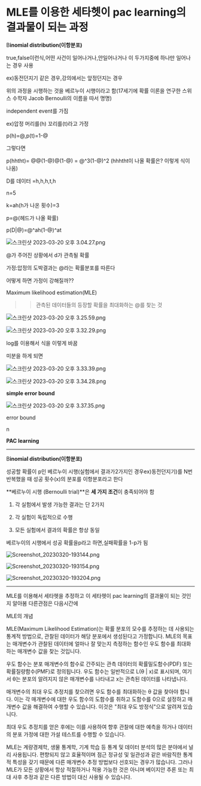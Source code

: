 # MLE를 이용한 세타헷이 pac learning의 결과물이 되는 과정

B**inomial distribution(이항분포)**

true,false이런식,어떤 사건이 일어나거나,안일어나거나 이 두가지중에 하나만 일어나는 경우 사용

ex)동전던지기 같은 경우,강의에서는 앞정던지는 경우

위의 과정을 시행하는 것을 베르누이 시행이라고 함(17세기에 확률 이론을 연구한 스위스 수학자 Jacob Bernoulli의 이름을 따서 명명)

independent event를 가짐

ex)압정 머리를(h) 꼬리를(t)라고 가정

p(h)=@,p(t)=1-@

그렇다면

p(hhtht)= @@(1-@)@(1-@) = @^3(1-@)^2  (hhhtht이 나올 확률은? 이렇게 식이 나옴)

D를 데이터 =h,h,h,t,h

n=5

k=ah(h가 나온 횟수)=3

p=@(헤드가 나올 확률)

p(D|@)=@^ah(1-@)^at

![스크린샷 2023-03-20 오후 3.04.27.png](MLE%E1%84%85%E1%85%B3%E1%86%AF%20%E1%84%8B%E1%85%B5%E1%84%8B%E1%85%AD%E1%86%BC%E1%84%92%E1%85%A1%E1%86%AB%20%E1%84%89%E1%85%A6%E1%84%90%E1%85%A1%E1%84%92%E1%85%A6%E1%86%BA%E1%84%8B%E1%85%B5%20pac%20learning%E1%84%8B%E1%85%B4%20%E1%84%80%E1%85%A7%E1%86%AF%E1%84%80%E1%85%AA%E1%84%86%E1%85%AE%E1%86%AF%E1%84%8B%2015de577415174c04ae4f7c2d43d650e6/%25E1%2584%2589%25E1%2585%25B3%25E1%2584%258F%25E1%2585%25B3%25E1%2584%2585%25E1%2585%25B5%25E1%2586%25AB%25E1%2584%2589%25E1%2585%25A3%25E1%2586%25BA_2023-03-20_%25E1%2584%258B%25E1%2585%25A9%25E1%2584%2592%25E1%2585%25AE_3.04.27.png)

@가 주어진 상황에서 d가 관측될 확률

가정:압정의 도박결과는 @라는 확률분포를 따른다

어떻게 하면 가정이 강해질까??

Maximum likelihood estimation(MLE)

>>관측된 데이터들의 등장할 확률을 최대화하는 @를 찾는 것

![스크린샷 2023-03-20 오후 3.25.59.png](MLE%E1%84%85%E1%85%B3%E1%86%AF%20%E1%84%8B%E1%85%B5%E1%84%8B%E1%85%AD%E1%86%BC%E1%84%92%E1%85%A1%E1%86%AB%20%E1%84%89%E1%85%A6%E1%84%90%E1%85%A1%E1%84%92%E1%85%A6%E1%86%BA%E1%84%8B%E1%85%B5%20pac%20learning%E1%84%8B%E1%85%B4%20%E1%84%80%E1%85%A7%E1%86%AF%E1%84%80%E1%85%AA%E1%84%86%E1%85%AE%E1%86%AF%E1%84%8B%2015de577415174c04ae4f7c2d43d650e6/%25E1%2584%2589%25E1%2585%25B3%25E1%2584%258F%25E1%2585%25B3%25E1%2584%2585%25E1%2585%25B5%25E1%2586%25AB%25E1%2584%2589%25E1%2585%25A3%25E1%2586%25BA_2023-03-20_%25E1%2584%258B%25E1%2585%25A9%25E1%2584%2592%25E1%2585%25AE_3.25.59.png)

![스크린샷 2023-03-20 오후 3.32.29.png](MLE%E1%84%85%E1%85%B3%E1%86%AF%20%E1%84%8B%E1%85%B5%E1%84%8B%E1%85%AD%E1%86%BC%E1%84%92%E1%85%A1%E1%86%AB%20%E1%84%89%E1%85%A6%E1%84%90%E1%85%A1%E1%84%92%E1%85%A6%E1%86%BA%E1%84%8B%E1%85%B5%20pac%20learning%E1%84%8B%E1%85%B4%20%E1%84%80%E1%85%A7%E1%86%AF%E1%84%80%E1%85%AA%E1%84%86%E1%85%AE%E1%86%AF%E1%84%8B%2015de577415174c04ae4f7c2d43d650e6/%25E1%2584%2589%25E1%2585%25B3%25E1%2584%258F%25E1%2585%25B3%25E1%2584%2585%25E1%2585%25B5%25E1%2586%25AB%25E1%2584%2589%25E1%2585%25A3%25E1%2586%25BA_2023-03-20_%25E1%2584%258B%25E1%2585%25A9%25E1%2584%2592%25E1%2585%25AE_3.32.29.png)

log를 이용해서 식을 이렇게 바꿈

미분을 하게 되면

![스크린샷 2023-03-20 오후 3.33.39.png](MLE%E1%84%85%E1%85%B3%E1%86%AF%20%E1%84%8B%E1%85%B5%E1%84%8B%E1%85%AD%E1%86%BC%E1%84%92%E1%85%A1%E1%86%AB%20%E1%84%89%E1%85%A6%E1%84%90%E1%85%A1%E1%84%92%E1%85%A6%E1%86%BA%E1%84%8B%E1%85%B5%20pac%20learning%E1%84%8B%E1%85%B4%20%E1%84%80%E1%85%A7%E1%86%AF%E1%84%80%E1%85%AA%E1%84%86%E1%85%AE%E1%86%AF%E1%84%8B%2015de577415174c04ae4f7c2d43d650e6/%25E1%2584%2589%25E1%2585%25B3%25E1%2584%258F%25E1%2585%25B3%25E1%2584%2585%25E1%2585%25B5%25E1%2586%25AB%25E1%2584%2589%25E1%2585%25A3%25E1%2586%25BA_2023-03-20_%25E1%2584%258B%25E1%2585%25A9%25E1%2584%2592%25E1%2585%25AE_3.33.39.png)

![스크린샷 2023-03-20 오후 3.34.28.png](MLE%E1%84%85%E1%85%B3%E1%86%AF%20%E1%84%8B%E1%85%B5%E1%84%8B%E1%85%AD%E1%86%BC%E1%84%92%E1%85%A1%E1%86%AB%20%E1%84%89%E1%85%A6%E1%84%90%E1%85%A1%E1%84%92%E1%85%A6%E1%86%BA%E1%84%8B%E1%85%B5%20pac%20learning%E1%84%8B%E1%85%B4%20%E1%84%80%E1%85%A7%E1%86%AF%E1%84%80%E1%85%AA%E1%84%86%E1%85%AE%E1%86%AF%E1%84%8B%2015de577415174c04ae4f7c2d43d650e6/%25E1%2584%2589%25E1%2585%25B3%25E1%2584%258F%25E1%2585%25B3%25E1%2584%2585%25E1%2585%25B5%25E1%2586%25AB%25E1%2584%2589%25E1%2585%25A3%25E1%2586%25BA_2023-03-20_%25E1%2584%258B%25E1%2585%25A9%25E1%2584%2592%25E1%2585%25AE_3.34.28.png)

**simple error bound**

![스크린샷 2023-03-20 오후 3.37.35.png](MLE%E1%84%85%E1%85%B3%E1%86%AF%20%E1%84%8B%E1%85%B5%E1%84%8B%E1%85%AD%E1%86%BC%E1%84%92%E1%85%A1%E1%86%AB%20%E1%84%89%E1%85%A6%E1%84%90%E1%85%A1%E1%84%92%E1%85%A6%E1%86%BA%E1%84%8B%E1%85%B5%20pac%20learning%E1%84%8B%E1%85%B4%20%E1%84%80%E1%85%A7%E1%86%AF%E1%84%80%E1%85%AA%E1%84%86%E1%85%AE%E1%86%AF%E1%84%8B%2015de577415174c04ae4f7c2d43d650e6/%25E1%2584%2589%25E1%2585%25B3%25E1%2584%258F%25E1%2585%25B3%25E1%2584%2585%25E1%2585%25B5%25E1%2586%25AB%25E1%2584%2589%25E1%2585%25A3%25E1%2586%25BA_2023-03-20_%25E1%2584%258B%25E1%2585%25A9%25E1%2584%2592%25E1%2585%25AE_3.37.35.png)

error bound

n

**PAC learning**

---

B**inomial distribution(이항분포)**

성공할 확률이 p인 베르누이 시행(실험에서 결과가2가지인 경우ex)동전던지기)를 N번 반복했을 때 성공 횟수(x)의 분포를 이항분포라고 한다

**베르누이 시행 (Bernoulli trial)**은 **세 가지 조건**이 충족되어야 함

1. 각 실험에서 발생 가능한 결과는 단 2가지 

2. 각 실험이 독립적으로 수행 

3. 모든 실험에서 결과의 확률은 항상 동일

베르누이의 시행에서 성공 확률을p라고 하면,실패확률을 1-p가 됨

![Screenshot_20230320-193144.png](MLE%E1%84%85%E1%85%B3%E1%86%AF%20%E1%84%8B%E1%85%B5%E1%84%8B%E1%85%AD%E1%86%BC%E1%84%92%E1%85%A1%E1%86%AB%20%E1%84%89%E1%85%A6%E1%84%90%E1%85%A1%E1%84%92%E1%85%A6%E1%86%BA%E1%84%8B%E1%85%B5%20pac%20learning%E1%84%8B%E1%85%B4%20%E1%84%80%E1%85%A7%E1%86%AF%E1%84%80%E1%85%AA%E1%84%86%E1%85%AE%E1%86%AF%E1%84%8B%2015de577415174c04ae4f7c2d43d650e6/Screenshot_20230320-193144.png)

![Screenshot_20230320-193154.png](MLE%E1%84%85%E1%85%B3%E1%86%AF%20%E1%84%8B%E1%85%B5%E1%84%8B%E1%85%AD%E1%86%BC%E1%84%92%E1%85%A1%E1%86%AB%20%E1%84%89%E1%85%A6%E1%84%90%E1%85%A1%E1%84%92%E1%85%A6%E1%86%BA%E1%84%8B%E1%85%B5%20pac%20learning%E1%84%8B%E1%85%B4%20%E1%84%80%E1%85%A7%E1%86%AF%E1%84%80%E1%85%AA%E1%84%86%E1%85%AE%E1%86%AF%E1%84%8B%2015de577415174c04ae4f7c2d43d650e6/Screenshot_20230320-193154.png)

![Screenshot_20230320-193204.png](MLE%E1%84%85%E1%85%B3%E1%86%AF%20%E1%84%8B%E1%85%B5%E1%84%8B%E1%85%AD%E1%86%BC%E1%84%92%E1%85%A1%E1%86%AB%20%E1%84%89%E1%85%A6%E1%84%90%E1%85%A1%E1%84%92%E1%85%A6%E1%86%BA%E1%84%8B%E1%85%B5%20pac%20learning%E1%84%8B%E1%85%B4%20%E1%84%80%E1%85%A7%E1%86%AF%E1%84%80%E1%85%AA%E1%84%86%E1%85%AE%E1%86%AF%E1%84%8B%2015de577415174c04ae4f7c2d43d650e6/Screenshot_20230320-193204.png)

---

MLE를 이용해서 세타헷을 추정하고 이 세타헷이 pac learning의 결과물이 되는 것인지 알아봄 다른관점은 다음시간에

MLE의 개념

MLE(Maximum Likelihood Estimation)는 확률 분포의 모수를 추정하는 데 사용되는 통계적 방법으로, 관찰된 데이터가 해당 분포에서 생성된다고 가정합니다. MLE의 목표는 매개변수가 관찰된 데이터에 얼마나 잘 맞는지 측정하는 함수인 우도 함수를 최대화하는 매개변수 값을 찾는 것입니다.

우도 함수는 분포 매개변수의 함수로 간주되는 관측 데이터의 확률밀도함수(PDF) 또는 확률질량함수(PMF)로 정의됩니다. 우도 함수는 일반적으로 L(θ | x)로 표시되며, 여기서 θ는 분포의 알려지지 않은 매개변수를 나타내고 x는 관측된 데이터를 나타냅니다.

매개변수의 최대 우도 추정치를 찾으려면 우도 함수를 최대화하는 θ 값을 찾아야 합니다. 이는 각 매개변수에 대한 우도 함수의 도함수를 취하고 도함수를 0으로 설정하고 매개변수 값을 해결하여 수행할 수 있습니다. 이것은 "최대 우도 방정식"으로 알려져 있습니다.

최대 우도 추정치를 얻은 후에는 이를 사용하여 향후 관찰에 대한 예측을 하거나 데이터의 분포 가정에 대한 가설 테스트를 수행할 수 있습니다.

MLE는 계량경제학, 생물 통계학, 기계 학습 등 통계 및 데이터 분석의 많은 분야에서 널리 사용됩니다. 편향되지 않고 효율적이며 점근 정규성 및 일관성과 같은 바람직한 통계적 특성을 갖기 때문에 다른 매개변수 추정 방법보다 선호되는 경우가 많습니다. 그러나 MLE가 모든 상황에서 항상 적절하거나 적용 가능한 것은 아니며 베이지안 추론 또는 최대 사후 추정과 같은 다른 방법이 대신 사용될 수 있습니다.